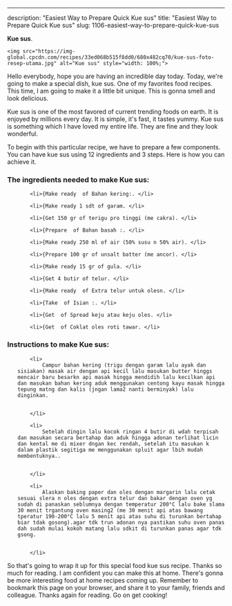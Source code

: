 ---
description: "Easiest Way to Prepare Quick Kue sus"
title: "Easiest Way to Prepare Quick Kue sus"
slug: 1106-easiest-way-to-prepare-quick-kue-sus

<p>
	<strong>Kue sus</strong>. 
	
</p>
<p>
	
	<img src="https://img-global.cpcdn.com/recipes/33ed068b515f8dd0/680x482cq70/kue-sus-foto-resep-utama.jpg" alt="Kue sus" style="width: 100%;">
	
	
</p>
<p>
	Hello everybody, hope you are having an incredible day today. Today, we're going to make a special dish, kue sus. One of my favorites food recipes. This time, I am going to make it a little bit unique. This is gonna smell and look delicious.
</p>
	
<p>
	Kue sus is one of the most favored of current trending foods on earth. It is enjoyed by millions every day. It is simple, it's fast, it tastes yummy. Kue sus is something which I have loved my entire life. They are fine and they look wonderful.
</p>
<p>
	
</p>

<p>
To begin with this particular recipe, we have to prepare a few components. You can have kue sus using 12 ingredients and 3 steps. Here is how you can achieve it.
</p>

<h3>The ingredients needed to make Kue sus:</h3>

<ol>
	
		<li>{Make ready  of Bahan kering:. </li>
	
		<li>{Make ready 1 sdt of garam. </li>
	
		<li>{Get 150 gr of terigu pro tinggi (me cakra). </li>
	
		<li>{Prepare  of Bahan basah :. </li>
	
		<li>{Make ready 250 ml of air (50% susu n 50% air). </li>
	
		<li>{Prepare 100 gr of unsalt batter (me ancor). </li>
	
		<li>{Make ready 15 gr of gula. </li>
	
		<li>{Get 4 butir of telur. </li>
	
		<li>{Make ready  of Extra telur untuk olesn. </li>
	
		<li>{Take  of Isian :. </li>
	
		<li>{Get  of Spread keju atau keju oles. </li>
	
		<li>{Get  of Coklat oles roti tawar. </li>
	
</ol>
<p>
	
</p>

<h3>Instructions to make Kue sus:</h3>

<ol>
	
		<li>
			Campur bahan kering (trigu dengan garam lalu ayak dan sisiakan) masak air dengan api kecil lalu masukan butter hinggs mencair baru besarkn api masak hingga mendidih lalu kecilkan api dan masukan bahan kering aduk menggunakan centong kayu masak hingga tepung matng dan kalis (jngan lama2 nanti berminyak) lalu dinginkan.
			
			
		</li>
	
		<li>
			Setelah dingin lalu kocok ringan 4 butir di wdah terpisah dan masukan secara bertahap dan aduk hingga adonan terlihat licin dan kental me di mixer dngan kec rendah, setelah itu masukan k dalam plastik segitiga me menggunakan spluit agar lbih mudah membentuknya..
			
			
		</li>
	
		<li>
			Alaskan baking paper dan oles dengan margarin lalu cetak sesuai slera n oles dengan extra telur dan bakar dengan oven yg sudah di panaskan seblumnya dengan temperatur 200°C lalu bake slama 30 menit trgantung oven masing2 (me 30 menit api atas bawang tperatur 190-200°C lalu 5 menit api atas suhu di turunkan bertahap biar tdak gosong).agar tdk trun adonan nya pastikan suhu oven panas dah sudah mulai kokoh matang lalu sdkit di turunkan panas agar tdk gsong.
			
			
		</li>
	
</ol>

<p>
	
</p>

<p>
	So that's going to wrap it up for this special food kue sus recipe. Thanks so much for reading. I am confident you can make this at home. There's gonna be more interesting food at home recipes coming up. Remember to bookmark this page on your browser, and share it to your family, friends and colleague. Thanks again for reading. Go on get cooking!
</p>
